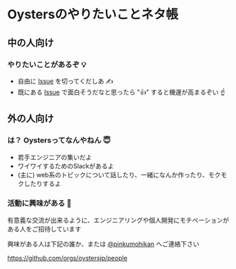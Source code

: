 # Oystersのやりたいことネタ帳


## 中の人向け
### やりたいことがあるぞ :bulb:
* 自由に [Issue](https://github.com/oystersjp/neta-note/issues) を切ってくだしあ :writing_hand: 
* 既にある [Issue](https://github.com/oystersjp/neta-note/issues) で面白そうだなと思ったら ":+1:" すると機運が高まるぞい :point_up:


## 外の人向け
### は？ Oystersってなんやねん :innocent:
* 若手エンジニアの集いだよ
* ワイワイするためのSlackがあるよ
* (主に) web系のトピックについて話したり、一緒になんか作ったり、モクモクしたりするよ

### 活動に興味がある :eyes:
有意義な交流が出来るように、エンジニアリングや個人開発にモチベーションがある人をご招待しています

興味がある人は下記の誰か、または [@pinkumohikan](https://twitter.com/pinkumohikan) へご連絡下さい

https://github.com/orgs/oystersjp/people 
